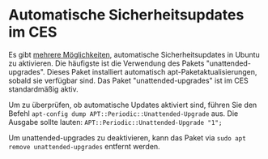 # Automatische Sicherheitsupdates im CES

Es gibt [mehrere Möglichkeiten](https://help.ubuntu.com/community/AutomaticSecurityUpdates), automatische Sicherheitsupdates in Ubuntu zu aktivieren. Die häufigste ist die Verwendung des Pakets "unattended-upgrades". Dieses Paket installiert automatisch apt-Paketaktualisierungen, sobald sie verfügbar sind.
Das Paket "unattended-upgrades" ist im CES standardmäßig aktiv.

Um zu überprüfen, ob automatische Updates aktiviert sind, führen Sie den Befehl `apt-config dump APT::Periodic::Unattended-Upgrade` aus.
Die Ausgabe sollte lauten: `APT::Periodic::Unattended-Upgrade "1";`

Um unattended-upgrades zu deaktivieren, kann das Paket via `sudo apt remove unattended-upgrades` entfernt werden.